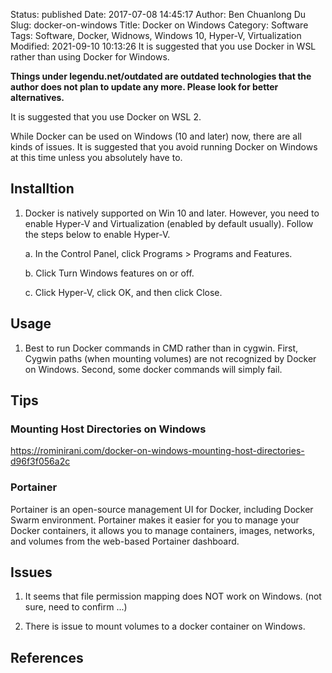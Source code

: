 Status: published
Date: 2017-07-08 14:45:17
Author: Ben Chuanlong Du
Slug: docker-on-windows
Title: Docker on Windows
Category: Software
Tags: Software, Docker, Widnows, Windows 10, Hyper-V, Virtualization
Modified: 2021-09-10 10:13:26
It is suggested that you use Docker in WSL 
rather than using Docker for Windows.

**Things under legendu.net/outdated are outdated technologies that the author does not plan to update any more. Please look for better alternatives.**


It is suggested that you use Docker on WSL 2.



While Docker can be used on Windows (10 and later) now, 
there are all kinds of issues. 
It is suggested that you avoid running Docker on Windows at this time 
unless you absolutely have to.

## Installtion

1. Docker is natively supported on Win 10 and later. 
    However, 
    you need to enable Hyper-V and Virtualization (enabled by default usually).
    Follow the steps below to enable Hyper-V.

    a. In the Control Panel, click Programs > Programs and Features.

    b. Click Turn Windows features on or off.

    c. Click Hyper-V, click OK, and then click Close.

## Usage

1. Best to run Docker commands in CMD rather than in cygwin.
    First, 
    Cygwin paths (when mounting volumes) are not recognized by Docker on Windows.
    Second, 
    some docker commands will simply fail.

## Tips


### Mounting Host Directories on Windows

https://rominirani.com/docker-on-windows-mounting-host-directories-d96f3f056a2c

### Portainer

Portainer is an open-source management UI for Docker, 
including Docker Swarm environment. 
Portainer makes it easier for you to manage your Docker containers, 
it allows you to manage containers, images, networks, and volumes from the web-based Portainer dashboard.

## Issues 

1. It seems that file permission mapping does NOT work on Windows.
    (not sure, need to confirm ...)

2. There is issue to mount volumes to a docker container on Windows. 

## References